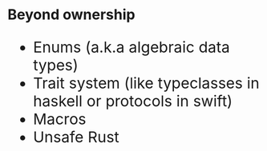 # Beyond ownership

<div style="font-size: 30px">

- Enums (a.k.a algebraic data types)
- Trait system (like typeclasses in haskell or protocols in swift)
- Macros
- Unsafe Rust

</div>

